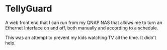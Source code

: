 # TellyGuard

A web front end that I can run from my QNAP NAS that allows me to turn an Ethernet Interface on and off, both manually and according to a schedule.

This was an attempt to prevent my kids watching TV all the time. It didn't help.
